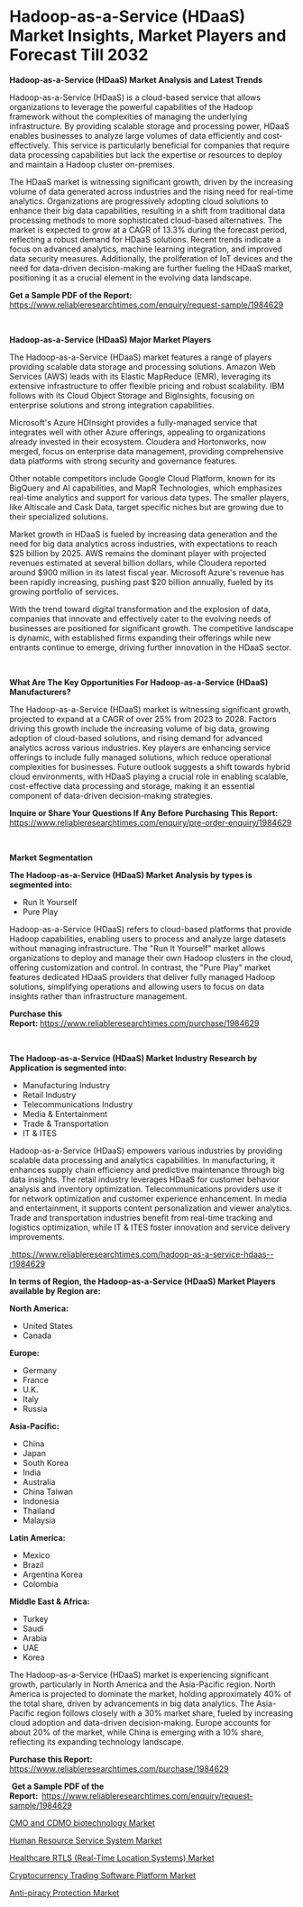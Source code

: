<p><h1>Hadoop-as-a-Service (HDaaS) Market Insights, Market Players and Forecast Till 2032</h1></p><p><strong>Hadoop-as-a-Service (HDaaS) Market Analysis and Latest Trends</strong></p>
<p><p>Hadoop-as-a-Service (HDaaS) is a cloud-based service that allows organizations to leverage the powerful capabilities of the Hadoop framework without the complexities of managing the underlying infrastructure. By providing scalable storage and processing power, HDaaS enables businesses to analyze large volumes of data efficiently and cost-effectively. This service is particularly beneficial for companies that require data processing capabilities but lack the expertise or resources to deploy and maintain a Hadoop cluster on-premises.</p><p>The HDaaS market is witnessing significant growth, driven by the increasing volume of data generated across industries and the rising need for real-time analytics. Organizations are progressively adopting cloud solutions to enhance their big data capabilities, resulting in a shift from traditional data processing methods to more sophisticated cloud-based alternatives. The market is expected to grow at a CAGR of 13.3% during the forecast period, reflecting a robust demand for HDaaS solutions. Recent trends indicate a focus on advanced analytics, machine learning integration, and improved data security measures. Additionally, the proliferation of IoT devices and the need for data-driven decision-making are further fueling the HDaaS market, positioning it as a crucial element in the evolving data landscape.</p></p>
<p><strong>Get a Sample PDF of the Report:&nbsp;</strong> <a href="https://www.reliableresearchtimes.com/enquiry/request-sample/1984629?utm_campaign=3211&utm_medium=2&utm_source=Github&utm_content=ia&utm_term=11032025&utm_id=hadoop-as-a-service-hdaas">https://www.reliableresearchtimes.com/enquiry/request-sample/1984629</a></p>
<p>&nbsp;</p>
<p><strong>Hadoop-as-a-Service (HDaaS) Major Market Players</strong></p>
<p><p>The Hadoop-as-a-Service (HDaaS) market features a range of players providing scalable data storage and processing solutions. Amazon Web Services (AWS) leads with its Elastic MapReduce (EMR), leveraging its extensive infrastructure to offer flexible pricing and robust scalability. IBM follows with its Cloud Object Storage and BigInsights, focusing on enterprise solutions and strong integration capabilities.</p><p>Microsoft's Azure HDInsight provides a fully-managed service that integrates well with other Azure offerings, appealing to organizations already invested in their ecosystem. Cloudera and Hortonworks, now merged, focus on enterprise data management, providing comprehensive data platforms with strong security and governance features.</p><p>Other notable competitors include Google Cloud Platform, known for its BigQuery and AI capabilities, and MapR Technologies, which emphasizes real-time analytics and support for various data types. The smaller players, like Altiscale and Cask Data, target specific niches but are growing due to their specialized solutions.</p><p>Market growth in HDaaS is fueled by increasing data generation and the need for big data analytics across industries, with expectations to reach $25 billion by 2025. AWS remains the dominant player with projected revenues estimated at several billion dollars, while Cloudera reported around $900 million in its latest fiscal year. Microsoft Azure's revenue has been rapidly increasing, pushing past $20 billion annually, fueled by its growing portfolio of services.</p><p>With the trend toward digital transformation and the explosion of data, companies that innovate and effectively cater to the evolving needs of businesses are positioned for significant growth. The competitive landscape is dynamic, with established firms expanding their offerings while new entrants continue to emerge, driving further innovation in the HDaaS sector.</p></p>
<p>&nbsp;</p>
<p><strong>What Are The Key Opportunities For Hadoop-as-a-Service (HDaaS) Manufacturers?</strong></p>
<p><p>The Hadoop-as-a-Service (HDaaS) market is witnessing significant growth, projected to expand at a CAGR of over 25% from 2023 to 2028. Factors driving this growth include the increasing volume of big data, growing adoption of cloud-based solutions, and rising demand for advanced analytics across various industries. Key players are enhancing service offerings to include fully managed solutions, which reduce operational complexities for businesses. Future outlook suggests a shift towards hybrid cloud environments, with HDaaS playing a crucial role in enabling scalable, cost-effective data processing and storage, making it an essential component of data-driven decision-making strategies.</p></p>
<p><strong>Inquire or Share Your Questions If Any Before Purchasing This Report:</strong> <a href="https://www.reliableresearchtimes.com/enquiry/pre-order-enquiry/1984629?utm_campaign=3211&utm_medium=2&utm_source=Github&utm_content=ia&utm_term=11032025&utm_id=hadoop-as-a-service-hdaas">https://www.reliableresearchtimes.com/enquiry/pre-order-enquiry/1984629</a></p>
<p>&nbsp;</p>
<p><strong>Market Segmentation</strong></p>
<p><strong>The Hadoop-as-a-Service (HDaaS) Market Analysis by types is segmented into:</strong></p>
<p><ul><li>Run It Yourself</li><li>Pure Play</li></ul></p>
<p><p>Hadoop-as-a-Service (HDaaS) refers to cloud-based platforms that provide Hadoop capabilities, enabling users to process and analyze large datasets without managing infrastructure. The "Run It Yourself" market allows organizations to deploy and manage their own Hadoop clusters in the cloud, offering customization and control. In contrast, the "Pure Play" market features dedicated HDaaS providers that deliver fully managed Hadoop solutions, simplifying operations and allowing users to focus on data insights rather than infrastructure management.</p></p>
<p><strong>Purchase this Report:&nbsp;</strong><a href="https://www.reliableresearchtimes.com/purchase/1984629?utm_campaign=3211&utm_medium=2&utm_source=Github&utm_content=ia&utm_term=11032025&utm_id=hadoop-as-a-service-hdaas">https://www.reliableresearchtimes.com/purchase/1984629</a></p>
<p>&nbsp;</p>
<p><strong>The Hadoop-as-a-Service (HDaaS) Market Industry Research by Application is segmented into:</strong></p>
<p><ul><li>Manufacturing Industry</li><li>Retail Industry</li><li>Telecommunications Industry</li><li>Media & Entertainment</li><li>Trade & Transportation</li><li>IT & ITES</li></ul></p>
<p><p>Hadoop-as-a-Service (HDaaS) empowers various industries by providing scalable data processing and analytics capabilities. In manufacturing, it enhances supply chain efficiency and predictive maintenance through big data insights. The retail industry leverages HDaaS for customer behavior analysis and inventory optimization. Telecommunications providers use it for network optimization and customer experience enhancement. In media and entertainment, it supports content personalization and viewer analytics. Trade and transportation industries benefit from real-time tracking and logistics optimization, while IT & ITES foster innovation and service delivery improvements.</p></p>
<p><a href="https://www.reliableresearchtimes.com/hadoop-as-a-service-hdaas--r1984629?utm_campaign=3211&utm_medium=2&utm_source=Github&utm_content=ia&utm_term=11032025&utm_id=hadoop-as-a-service-hdaas">&nbsp;https://www.reliableresearchtimes.com/hadoop-as-a-service-hdaas--r1984629</a></p>
<p><strong>In terms of Region, the Hadoop-as-a-Service (HDaaS) Market Players available by Region are:</strong></p>
<p>
    <p> <strong> North America: </strong>
        <ul>
            <li>United States</li>
            <li>Canada</li>
        </ul>
        </p> 
    <p> <strong> Europe: </strong>
        <ul>
            <li>Germany</li>
            <li>France</li>
            <li>U.K.</li>
            <li>Italy</li>
            <li>Russia</li>
        </ul>
        </p> 
    <p> <strong> Asia-Pacific: </strong>
        <ul>
            <li>China</li>
            <li>Japan</li>
            <li>South Korea</li>
            <li>India</li>
            <li>Australia</li>
            <li>China Taiwan</li>
            <li>Indonesia</li>
            <li>Thailand</li>
            <li>Malaysia</li>
        </ul>
        </p> 
    <p> <strong> Latin America: </strong>
        <ul>
            <li>Mexico</li>
            <li>Brazil</li>
            <li>Argentina Korea</li>
            <li>Colombia</li>
        </ul>
        </p> 
    <p> <strong> Middle East & Africa: </strong>
        <ul>
            <li>Turkey</li>
            <li>Saudi</li>
            <li>Arabia</li>
            <li>UAE</li>
            <li>Korea</li>
        </ul>
    </p>
    </p>
<p><p>The Hadoop-as-a-Service (HDaaS) market is experiencing significant growth, particularly in North America and the Asia-Pacific region. North America is projected to dominate the market, holding approximately 40% of the total share, driven by advancements in big data analytics. The Asia-Pacific region follows closely with a 30% market share, fueled by increasing cloud adoption and data-driven decision-making. Europe accounts for about 20% of the market, while China is emerging with a 10% share, reflecting its expanding technology landscape.</p></p>
<p><strong>Purchase this Report: </strong><a href="https://www.reliableresearchtimes.com/purchase/1984629?utm_campaign=3211&utm_medium=2&utm_source=Github&utm_content=ia&utm_term=11032025&utm_id=hadoop-as-a-service-hdaas">https://www.reliableresearchtimes.com/purchase/1984629</a></p>
<p>&nbsp;<strong>Get a Sample PDF of the Report:&nbsp;&nbsp;</strong><a href="https://www.reliableresearchtimes.com/enquiry/request-sample/1984629?utm_campaign=3211&utm_medium=2&utm_source=Github&utm_content=ia&utm_term=11032025&utm_id=hadoop-as-a-service-hdaas">https://www.reliableresearchtimes.com/enquiry/request-sample/1984629</a></p>
<p><strong></strong></p>
<p><p><a href="https://github.com/heeildannas/Market-Research-Report-List-1/blob/main/cmo-and-cdmo-biotechnology-market.md?utm_campaign=3211&utm_medium=2&utm_source=Github&utm_content=ia&utm_term=11032025&utm_id=hadoop-as-a-service-hdaas">CMO and CDMO biotechnology Market</a></p><p><a href="https://github.com/pupekironim/Market-Research-Report-List-1/blob/main/human-resource-service-system-market.md?utm_campaign=3211&utm_medium=2&utm_source=Github&utm_content=ia&utm_term=11032025&utm_id=hadoop-as-a-service-hdaas">Human Resource Service System Market</a></p><p><a href="https://github.com/astadtetcha28/Market-Research-Report-List-1/blob/main/healthcare-rtls-real-time-location-systems-market.md?utm_campaign=3211&utm_medium=2&utm_source=Github&utm_content=ia&utm_term=11032025&utm_id=hadoop-as-a-service-hdaas">Healthcare RTLS (Real-Time Location Systems) Market</a></p><p><a href="https://github.com/ertssmelov0/Market-Research-Report-List-1/blob/main/cryptocurrency-trading-software-platform-market.md?utm_campaign=3211&utm_medium=2&utm_source=Github&utm_content=ia&utm_term=11032025&utm_id=hadoop-as-a-service-hdaas">Cryptocurrency Trading Software Platform Market</a></p><p><a href="https://github.com/sibellanikmn/Market-Research-Report-List-1/blob/main/anti-piracy-protection-market.md?utm_campaign=3211&utm_medium=2&utm_source=Github&utm_content=ia&utm_term=11032025&utm_id=hadoop-as-a-service-hdaas">Anti-piracy Protection Market</a></p></p>
